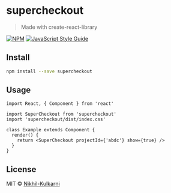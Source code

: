 # supercheckout

> Made with create-react-library

[![NPM](https://img.shields.io/npm/v/supercheckout.svg)](https://www.npmjs.com/package/supercheckout) [![JavaScript Style Guide](https://img.shields.io/badge/code_style-standard-brightgreen.svg)](https://standardjs.com)

## Install

```bash
npm install --save supercheckout
```

## Usage

```tsx
import React, { Component } from 'react'

import SuperCheckout from 'supercheckout'
import 'supercheckout/dist/index.css'

class Example extends Component {
  render() {
    return <SuperCheckout projectId={'abdc'} show={true} />
  }
}
```

## License

MIT © [Nikhil-Kulkarni](https://github.com/Nikhil-Kulkarni)
